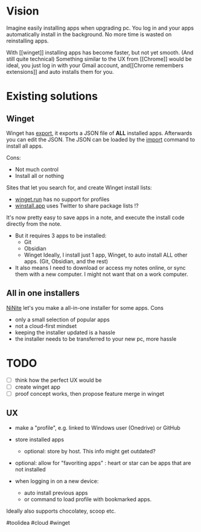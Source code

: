 # Vision
Imagine easily installing apps when upgrading pc. You log in and your apps automatically install in the background. No more time is wasted on reinstalling apps.

With [[winget]] installing apps has become faster, but not yet smooth. (And still quite technical)
Something similar to the UX from [[Chrome]] would be ideal, you just log in with your Gmail account, and[[Chrome remembers extensions]] and auto installs them for you.

# Existing solutions

## Winget
Winget has [export], it exports a JSON file of **ALL** installed apps. Afterwards you can edit the JSON. The JSON can be loaded by the [import] command to install all apps.

Cons:
- Not much control
- Install all or nothing

Sites that let you search for, and create Winget install lists:
- [winget.run] has no support for profiles
- [winstall.app] uses Twitter to share package lists !?

It's now pretty easy to save apps in a note, and execute the install code directly from the note.
- But it requires 3 apps to be installed:
	- Git
	- Obsidian
	- Winget
	Ideally, I install just 1 app, Winget, to auto install ALL other apps. (Git, Obsidian, and the rest)
- It also means I need to download or access my notes online, or sync them with a new computer. I might not want that on a work computer.

## All in one installers
[NiNite] let's you make a all-in-one installer for some apps. 
Cons
- only a small selection of popular apps
- not a cloud-first mindset
- keeping the installer updated is a hassle
- the installer needs to be transferred to your new pc, more hassle

# TODO
- [ ] think how the perfect UX would be
- [ ] create winget app
- [ ] proof concept works, then propose feature merge in winget

## UX
- make a "profile", e.g. linked to Windows user (Onedrive) or GitHub 
- store installed apps
	- optional: store by host. This info might get outdated?
- optional: allow for "favoriting apps" : heart or star
	can be apps that are not installed

- when logging in on a new device:
	- auto install previous apps
	- or command to load profile with bookmarked apps.

Ideally also supports chocolatey, scoop etc.

#toolidea #cloud #winget

[export]: https://learn.microsoft.com/en-us/windows/package-manager/winget/export
[import]: https://learn.microsoft.com/en-us/windows/package-manager/winget/import
[winget.run]: https://winget.run/
[winstall.app]: https://winstall.app
[NiNite]: https://ninite.com/